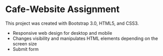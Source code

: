 # Cafe-Website Assignment

This project was created with Bootstrap 3.0, HTML5, and CSS3.
  - Responsive web design for desktop and mobile
  - Changes visibility and manipulates HTML elements depending on the screen size
  - Submit form
